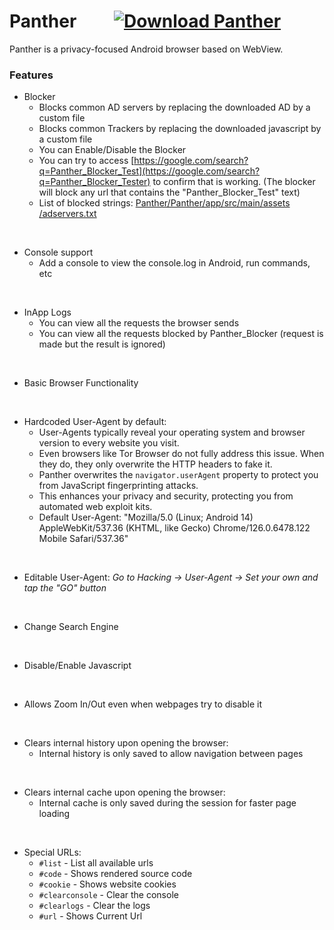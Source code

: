 # Panther &nbsp; &nbsp; &nbsp; &nbsp; [![Download Panther](https://img.shields.io/badge/Download-Panther-blue)](https://github.com/StringManolo/Panther/releases/download/V1.0.7/Panther_stable_ver.1.0.7.apk)


Panther is a privacy-focused Android browser based on WebView.  
  

### Features
- Blocker
  - Blocks common AD servers by replacing the downloaded AD by a custom file
  - Blocks common Trackers by replacing the downloaded javascript by a custom file
  - You can Enable/Disable the Blocker
  - You can try to access [https://google.com/search?q=Panther_Blocker_Test](https://google.com/search?q=Panther_Blocker_Tester) to confirm that is working. (The blocker will block any url that contains the "Panther_Blocker_Test" text)
  - List of blocked strings: [Panther/Panther/app/src/main/assets
/adservers.txt](https://github.com/StringManolo/Panther/blob/master/Panther/app/src/main/assets/adservers.txt)
<br>

- Console support
  - Add a console to view the console.log in Android, run commands, etc
<br>  

- InApp Logs
  - You can view all the requests the browser sends
  - You can view all the requests blocked by Panther_Blocker (request is made but the result is ignored)
<br>

- Basic Browser Functionality
<br>

- Hardcoded User-Agent by default:
  - User-Agents typically reveal your operating system and browser version to every website you visit.
  - Even browsers like Tor Browser do not fully address this issue. When they do, they only overwrite the HTTP headers to fake it.
  - Panther overwrites the `navigator.userAgent` property to protect you from JavaScript fingerprinting attacks.
  - This enhances your privacy and security, protecting you from automated web exploit kits.
  - Default User-Agent: "Mozilla/5.0 (Linux; Android 14) AppleWebKit/537.36 (KHTML, like Gecko) Chrome/126.0.6478.122 Mobile Safari/537.36"
<br>

- Editable User-Agent: _Go to Hacking -> User-Agent -> Set your own and tap the "GO" button_
<br>

- Change Search Engine
<br>

- Disable/Enable Javascript
<br>

- Allows Zoom In/Out even when webpages try to disable it
<br>

- Clears internal history upon opening the browser:
  - Internal history is only saved to allow navigation between pages
<br>

- Clears internal cache upon opening the browser:
  - Internal cache is only saved during the session for faster page loading
<br>

- Special URLs:
  - `#list` - List all available urls
  - `#code` - Shows rendered source code
  - `#cookie` - Shows website cookies
  - `#clearconsole` - Clear the console
  - `#clearlogs` - Clear the logs
  - `#url` - Shows Current Url

